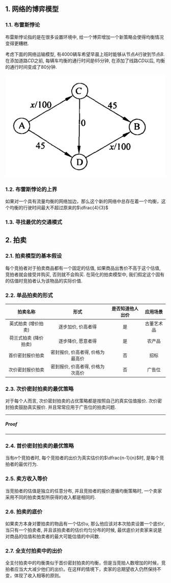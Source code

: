 ## 1. 网络的博弈模型
### 1.1. 布雷斯悖论 
布雷斯悖论指的是在很多设置环境中, 给一个博弈增加一个新策略会使得均衡情况变得更糟糕.

考虑下面的网络运输模型, 有$4000$辆车希望早晨上班时能够从节点$A$行驶到节点$B$.  在添加道路$CD$之前, 每辆车均衡的通行时间是$65$分钟, 在添加了线路$CD$以后, 均衡的通行时间变成了$80$分钟. 

![image-20230709122609160](Lecture%203.%20博弈论的应用.assets/image-20230709122609160.png)


### 1.2. 布雷斯悖论的上界
如果对一个具有流量均衡的网络加边，那么这个新的网络中总存在着一个均衡，这个均衡的行驶时间最大不超过原来的$\dfrac{4}{3}$
### 1.3. 寻找最优的交通模式

## 2. 拍卖
### 2.1. 拍卖模型的基本假设
每个竞拍者对于拍卖商品都有一个固定的估值, 如果商品出售价不高于这个估值, 竞拍者就会接受并购买, 否则就不会购买. 在简化的拍卖模型中, 我们假定这个固有的估值时竞拍者认为该物品的实际价值. 

### 2.2. 单品拍卖的形式
| 拍卖名称 | 形式 | 是否知道他人出价 | 应用场景 |
| :---: | :---: | :---: | :---: |
| 英式拍卖 (增价拍卖) | 逐步加价, 价高者得 | 是 | 古董艺术品 |
| 荷兰式拍卖 (降价拍卖) | 逐步降价, 愿意者得 | 是 | 农产品 |
| 首价密封报价拍卖 | 密封报价, 价高者得, 价格为最高价 | 否 | 招标 |
| 次价密封报价拍卖 | 密刲报价, 价高者得, 价格为次高价 | 否 | 广告位 |

### 2.3. 次价密封拍卖的最优策略
对于每个人而言, 次价密封拍卖的占优策略都是按照自己的真实估值报价. 次价密封拍卖鼓励真实报价. 并且常常应用于广告位的拍卖问题. 
___
##### Proof
#####
___

### 2.4. 首价密封拍卖的最优策略
当有$n$个竞拍者时, 每个竞拍者的出价为真实估价的$\dfrac{n-1}{n}$时, 是每个竞拍者的最优行为. 

### 2.5. 卖方收入等价
当竞拍者的估值是独立的任意分布, 并且竞拍者的报价遵循均衡策略时, 一个卖家采用不同的拍卖类型所获得的收入都是相同的. 

### 2.6. 拍卖的底价
如果卖方本身对要拍卖的物品有一个估价$u$, 那么他应该对本次拍卖设置一个底价$r$, 当只有一个拍卖者, 并且该拍卖者的估价均匀分布的时候, 最优底价对卖家来说是对商品的估值和拍卖者的最大可能估值的中间数. 

### 2.7. 全支付拍卖中的出价
全支付拍卖中的均衡类似于首价密封拍卖的均衡，但是当竞拍人数增加的时候，竞拍者应当大大减少他们的出价。在这样的情境下，卖家的总期望收入仍然保持不变，体现了收入相等的原则。